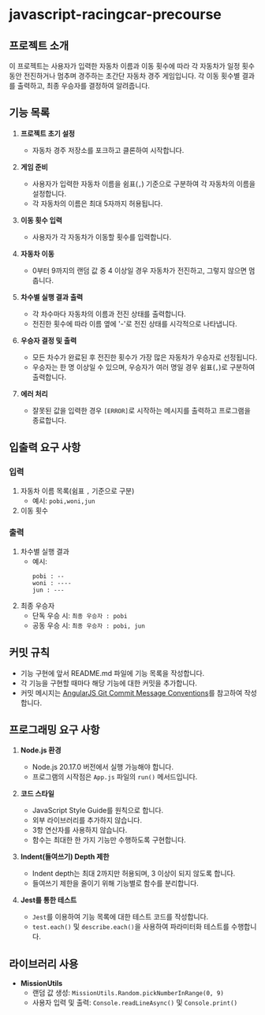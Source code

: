 # javascript-racingcar-precourse

## 프로젝트 소개

이 프로젝트는 사용자가 입력한 자동차 이름과 이동 횟수에 따라 각 자동차가 일정 횟수 동안 전진하거나 멈추며 경주하는 초간단 자동차 경주 게임입니다. 각 이동 횟수별 결과를 출력하고, 최종 우승자를 결정하여 알려줍니다.

## 기능 목록

1. **프로젝트 초기 설정**

    - 자동차 경주 저장소를 포크하고 클론하여 시작합니다.

2. **게임 준비**

    - 사용자가 입력한 자동차 이름을 쉼표(`,`) 기준으로 구분하여 각 자동차의 이름을 설정합니다.
    - 각 자동차의 이름은 최대 5자까지 허용됩니다.

3. **이동 횟수 입력**

    - 사용자가 각 자동차가 이동할 횟수를 입력합니다.

4. **자동차 이동**

    - 0부터 9까지의 랜덤 값 중 4 이상일 경우 자동차가 전진하고, 그렇지 않으면 멈춥니다.

5. **차수별 실행 결과 출력**

    - 각 차수마다 자동차의 이름과 전진 상태를 출력합니다.
    - 전진한 횟수에 따라 이름 옆에 '-'로 전진 상태를 시각적으로 나타냅니다.

6. **우승자 결정 및 출력**

    - 모든 차수가 완료된 후 전진한 횟수가 가장 많은 자동차가 우승자로 선정됩니다.
    - 우승자는 한 명 이상일 수 있으며, 우승자가 여러 명일 경우 쉼표(`,`)로 구분하여 출력합니다.

7. **에러 처리**
    - 잘못된 값을 입력한 경우 `[ERROR]`로 시작하는 메시지를 출력하고 프로그램을 종료합니다.

## 입출력 요구 사항

### 입력

1. 자동차 이름 목록(쉼표 `,` 기준으로 구분)
    - 예시: `pobi,woni,jun`
2. 이동 횟수

### 출력

1. 차수별 실행 결과
    - 예시:
        ```
        pobi : --
        woni : ----
        jun : ---
        ```
2. 최종 우승자
    - 단독 우승 시: `최종 우승자 : pobi`
    - 공동 우승 시: `최종 우승자 : pobi, jun`

## 커밋 규칙

-   기능 구현에 앞서 README.md 파일에 기능 목록을 작성합니다.
-   각 기능을 구현할 때마다 해당 기능에 대한 커밋을 추가합니다.
-   커밋 메시지는 [AngularJS Git Commit Message Conventions](https://github.com/angular/angular.js/blob/master/DEVELOPERS.md#commits)를 참고하여 작성합니다.

## 프로그래밍 요구 사항

1. **Node.js 환경**

    - Node.js 20.17.0 버전에서 실행 가능해야 합니다.
    - 프로그램의 시작점은 `App.js` 파일의 `run()` 메서드입니다.

2. **코드 스타일**

    - JavaScript Style Guide를 원칙으로 합니다.
    - 외부 라이브러리를 추가하지 않습니다.
    - 3항 연산자를 사용하지 않습니다.
    - 함수는 최대한 한 가지 기능만 수행하도록 구현합니다.

3. **Indent(들여쓰기) Depth 제한**

    - Indent depth는 최대 2까지만 허용되며, 3 이상이 되지 않도록 합니다.
    - 들여쓰기 제한을 줄이기 위해 기능별로 함수를 분리합니다.

4. **Jest를 통한 테스트**
    - `Jest`를 이용하여 기능 목록에 대한 테스트 코드를 작성합니다.
    - `test.each()` 및 `describe.each()`을 사용하여 파라미터화 테스트를 수행합니다.

## 라이브러리 사용

-   **MissionUtils**
    -   랜덤 값 생성: `MissionUtils.Random.pickNumberInRange(0, 9)`
    -   사용자 입력 및 출력: `Console.readLineAsync()` 및 `Console.print()`
